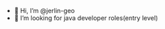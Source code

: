 - 👋 Hi, I’m @jerlin-geo
- 👀 I’m looking for java developer roles(entry level)



<!---
jerlin-geo/jerlin-geo is a ✨ special ✨ repository because its `README.md` (this file) appears on your GitHub profile.
You can click the Preview link to take a look at your changes.
--->
